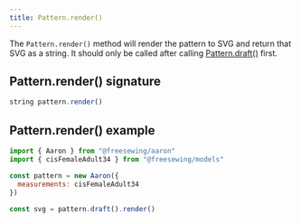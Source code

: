 ```yaml
---
title: Pattern.render()
---
```


The `Pattern.render()` method will render the pattern to SVG and return
that SVG as a string. It should only be called after calling
[Pattern.draft()](/reference/api/pattern/draft/) first.

## Pattern.render() signature

```js
string pattern.render()
```

## Pattern.render() example

```js
import { Aaron } from "@freesewing/aaron"
import { cisFemaleAdult34 } from "@freesewing/models"

const pattern = new Aaron({
  measurements: cisFemaleAdult34
})

const svg = pattern.draft().render()
```
